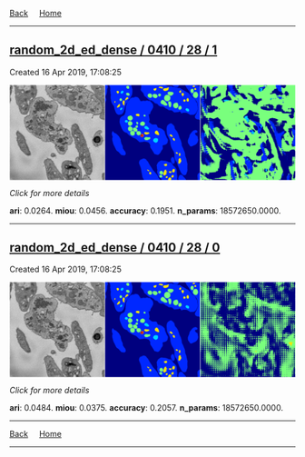
[Back](..)&nbsp;&nbsp;&nbsp;&nbsp;&nbsp;[Home](https://leapmanlab.github.io/snapshots)

---

<div class="summary"><a href="1"><h2>random_2d_ed_dense / 0410 / 28 / 1</h2></a><p>Created 16 Apr 2019, 17:08:25
</p><a href="1"><img src="1/media/summary.png" align="center"></a><p>
<i>Click for more details</i>
</p></div>

**ari**: 0.0264. **miou**: 0.0456. **accuracy**: 0.1951. **n_params**: 18572650.0000. 

---

<div class="summary"><a href="0"><h2>random_2d_ed_dense / 0410 / 28 / 0</h2></a><p>Created 16 Apr 2019, 17:08:25
</p><a href="0"><img src="0/media/summary.png" align="center"></a><p>
<i>Click for more details</i>
</p></div>

**ari**: 0.0484. **miou**: 0.0375. **accuracy**: 0.2057. **n_params**: 18572650.0000. 

---

[Back](..)&nbsp;&nbsp;&nbsp;&nbsp;&nbsp;[Home](https://leapmanlab.github.io/snapshots)

---
